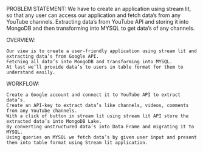 
PROBLEM STATEMENT:
	We have to create an application using stream lit, so that any user can access our application and fetch data’s from any YouTube channels. 
	Extracting data’s from YouTube API and storing it into MongoDB and then transforming into MYSQL to get data’s of any channels.   

OVERVIEW:
	
 	Our view is to create a user-friendly application using stream lit and extracting data’s from Google API.
  	Fetching all data’s into MongoDB and transforming into MYSQL. 
  	At last we’ll provide data’s to users in table format for them to understand easily.

WORKFLOW:
	
 	Create a Google account and connect it to YouTube API to extract data’s. 
  	Create an API-key to extract data’s like channels, videos, comments from any YouTube channels. 
	With a click of button in stream lit using stream lit API store the extracted data’s into MongoDB Lake. 
 	By converting unstructured data’s into Data Frame and migrating it to MYSQL.
  	Using queries on MYSQL we fetch data’s by given user input and present them into table format using Stream lit application.
